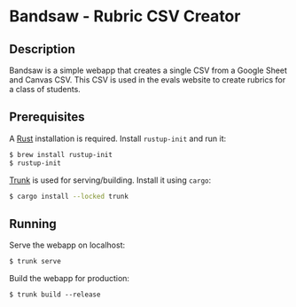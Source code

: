 # Bandsaw - Rubric CSV Creator
## Description
Bandsaw is a simple webapp that creates a single CSV from a Google Sheet and Canvas CSV.
This CSV is used in the evals website to create rubrics for a class of students.

## Prerequisites
A [Rust][rust] installation is required. Install `rustup-init` and run it:
```sh
$ brew install rustup-init
$ rustup-init
```

[Trunk][trunk] is used for serving/building. Install it using `cargo`:
```sh
$ cargo install --locked trunk
```

[rust]: https://rust-lang.org
[trunk]: https://trunkrs.dev

## Running
Serve the webapp on localhost:
```sh
$ trunk serve
```

Build the webapp for production:
```
$ trunk build --release
```
